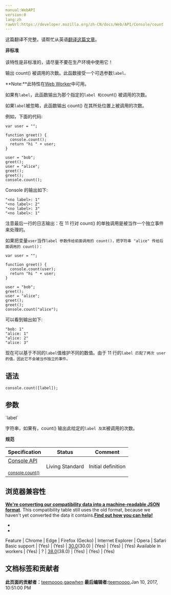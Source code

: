 ```yaml
---
manual:WebAPI
version:0
lang:zh
rawUrl:https://developer.mozilla.org/zh-CN/docs/Web/API/Console/count
---
```




这篇翻译不完整。请帮忙从英语[翻译这篇文章](%23879 "")。






**非标准**<br></br>该特性是非标准的，请尽量不要在生产环境中使用它！





输出 count() 被调用的次数。此函数接受一个可选参数`label。`

**Note:**此特性在[Web Worker](%5173 "")中可用。


如果有`label`，此函数输出为那个指定的`label 和`count() 被调用的次数。



如果`label`被忽略，此函数输出 count() 在其所处位置上被调用的次数。



例如，下面的代码:


```
var user = "";

function greet() {
  console.count();
  return "hi " + user;
}

user = "bob";
greet();
user = "alice";
greet();
greet();
console.count();
```


Console 的输出如下:


```
"<no label>: 1"
"<no label>: 2"
"<no label>: 3"
"<no label>: 1"
```


注意最后一行的日志输出：在 11 行对 count() 的单独调用是被当作一个独立事件来处理的。



如果把变量`user`当作`label 参数传给前面调用的 count()，把字符串 "alice" 传给后面调用的 count()：`


```
var user = "";

function greet() {
  console.count(user);
  return "hi " + user;
}

user = "bob";
greet();
user = "alice";
greet();
greet();
console.count("alice");
```


可以看到输出如下:


```
"bob: 1"
"alice: 1"
"alice: 2"
"alice: 3"
```


现在可以基于不同的`label`值维护不同的数值。由于 11 行的`label 匹配了两次 user 的值，因此它不会被当作独立的事件。`


## 语法<a name="语法"></a>

```
console.count([label]);

```

## 参数<a name="参数"></a>
<dl><dt id=''>`label`</dt></dl>

字符串，如果有，count() 输出此给定的`label 及其`被调用的次数。



**规范**

Specification | Status | Comment 
 ---  |  ---  |  ---  | 
[Console API<br></br><small>console.count()</small>](%23880 "") | Living Standard | Initial definition 


## 浏览器兼容性<a name="浏览器兼容性"></a>


**[We&#39;re converting our compatibility data into a machine-readable JSON format](%3344 "")**. This compatibility table still uses the old format, because we haven&#39;t yet converted the data it contains.**[Find out how you can help!](%3392 "")**


* 
* 
Feature | Chrome | Edge | Firefox (Gecko) | Internet Explorer | Opera | Safari 
Basic support | (Yes) | (Yes) | [30.0](%3680 "Released on 2014-06-10.")(30.0) | (Yes) | (Yes) | (Yes) 
Available in workers | (Yes) | ? | [38.0](%12723 "Released on 2015-05-19.")(38.0) | (Yes) | (Yes) | (Yes) 






## 文档标签和贡献者
**此页面的贡献者：**[teemoooo](%23881 ""),[gaowhen](%23882 "")
**最后编辑者:**[teemoooo](%23881 ""),<time>Jan 10, 2017, 10:51:00 PM</time>


